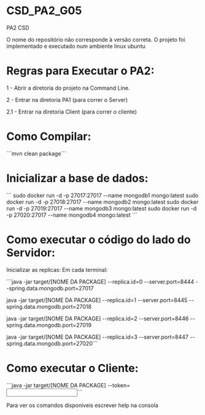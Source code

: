 # CSD_PA2_G05
PA2 CSD

O nome do repositório não corresponde à versão correta.
O projeto foi implementado e executado num ambiente linux ubuntu 

# Regras para Executar o PA2:

1 - Abrir a diretoria do projeto na Command Line.


2 - Entrar na diretoria PA1 (para correr o Server)

2.1 - Entrar na diretoria Client (para correr o cliente)
# Como Compilar:

´´´mvn clean package´´´



# Inicializar a base de dados: 
´´´
sudo docker run -d -p 27017:27017 --name mongodb1 mongo:latest
sudo docker run -d -p 27018:27017 --name mongodb2 mongo:latest
sudo docker run -d -p 27019:27017 --name mongodb3 mongo:latest
sudo docker run -d -p 27020:27017 --name mongodb4 mongo:latest
´´´

# Como executar o código do lado do Servidor:


Inicializar as replicas:
Em cada terminal:

´´´java -jar target/[NOME DA PACKAGE]  --replica.id=0 --server.port=8444 --spring.data.mongodb.port=27017

java -jar target/[NOME DA PACKAGE]  --replica.id=1 --server.port=8445 --spring.data.mongodb.port=27018

java -jar target/[NOME DA PACKAGE]  --replica.id=2 --server.port=8446 --spring.data.mongodb.port=27019

java -jar target/[NOME DA PACKAGE]  --replica.id=3 --server.port=8447 --spring.data.mongodb.port=27020´´´


# Como executar o Cliente:

´´´java -jar target/[NOME DA PACKAGE] --token=<input String>´´´

Para ver os comandos disponiveis escrever help na consola
